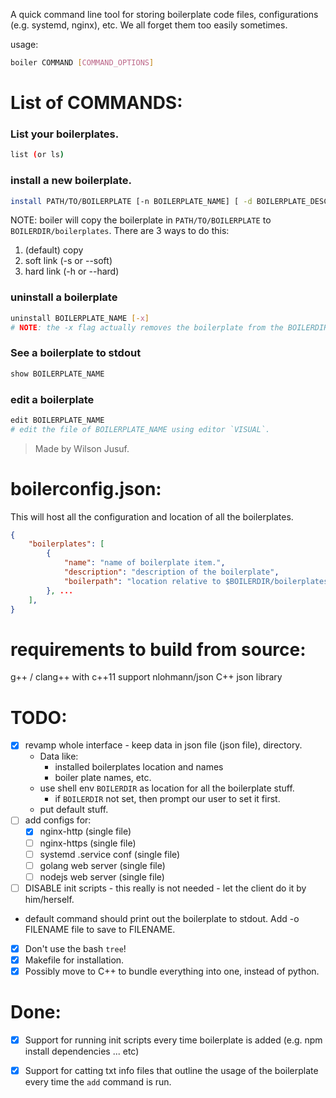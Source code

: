 A quick command line tool for storing boilerplate code files, configurations (e.g. systemd, nginx), etc.
We all forget them too easily sometimes.

usage: 
```sh
boiler COMMAND [COMMAND_OPTIONS]
```
# List of COMMANDS:

### List your boilerplates.
```sh
list (or ls)
```


### install a new boilerplate.
```sh
install PATH/TO/BOILERPLATE [-n BOILERPLATE_NAME] [ -d BOILERPLATE_DESCRIPTION] [-s,--soft or -h, --hard]
```
NOTE: boiler will copy the boilerplate in `PATH/TO/BOILERPLATE` to `BOILERDIR/boilerplates`.  There are 3 ways to do this:
1. (default) copy
2. soft link (-s or --soft)
3. hard link (-h or --hard)

### uninstall a boilerplate

```sh
uninstall BOILERPLATE_NAME [-x]
# NOTE: the -x flag actually removes the boilerplate from the BOILERDIR/boilerplates directory.
```

### See a boilerplate to stdout

```sh
show BOILERPLATE_NAME
```

### edit a boilerplate

```sh
edit BOILERPLATE_NAME
# edit the file of BOILERPLATE_NAME using editor `VISUAL`.
```

> Made by Wilson Jusuf.
# boilerconfig.json:
This will host all the configuration and location of all the boilerplates.
```json
{
    "boilerplates": [
        {
            "name": "name of boilerplate item.",
            "description": "description of the boilerplate",
            "boilerpath": "location relative to $BOILERDIR/boilerplates"
        }, ...
    ],
}
```
# requirements to build from source:
g++ / clang++ with c++11 support
nlohmann/json C++ json library


# TODO:
- [x] revamp whole interface - keep data in json file (json file), directory.
    -  Data like:
        - installed boilerplates location and names
        - boiler plate names, etc.
    - use shell env `BOILERDIR` as location for all the boilerplate stuff.
        - if `BOILERDIR` not set, then prompt our user to set it first.
    - put default stuff.
- [ ] add configs for:
    - [x] nginx-http (single file)
    - [ ] nginx-https (single file)
    - [ ] systemd .service conf (single file)
    - [ ] golang web server (single file)
    - [ ] nodejs web server (single file)
 - [ ] DISABLE init scripts - this really is not needed - let the client do it by him/herself.
- default command should print out the boilerplate to stdout. Add -o FILENAME file to save to FILENAME.
- [x] Don't use the bash `tree`!
- [x] Makefile for installation.
- [x] Possibly move to C++ to bundle everything into one, instead of python.

# Done:
- [x] Support for running init scripts every time boilerplate is added (e.g. npm install dependencies ... etc)
- [x] Support for catting txt info files that outline the usage of the boilerplate every time the `add` command is run.

